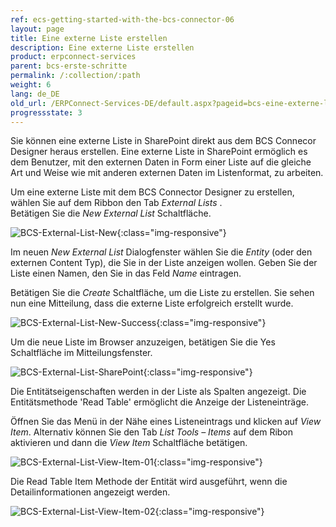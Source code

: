 ```yaml
---
ref: ecs-getting-started-with-the-bcs-connector-06
layout: page
title: Eine externe Liste erstellen
description: Eine externe Liste erstellen
product: erpconnect-services
parent: bcs-erste-schritte
permalink: /:collection/:path
weight: 6
lang: de_DE
old_url: /ERPConnect-Services-DE/default.aspx?pageid=bcs-eine-externe-liste-erstellen
progressstate: 3
---
```


Sie können eine externe Liste in SharePoint direkt aus dem BCS Connecor Designer heraus erstellen. Eine externe Liste in SharePoint ermöglich es dem Benutzer, mit den externen Daten in Form einer Liste auf die gleiche Art und Weise wie mit anderen externen Daten im Listenformat, zu arbeiten. 

Um eine externe Liste mit dem BCS Connector Designer zu erstellen, wählen Sie auf dem Ribbon den Tab *External Lists* .<br>
Betätigen Sie die *New External List* Schaltfläche.

![BCS-External-List-New](/img/content/BCS-External-List-New.png){:class="img-responsive"}

Im neuen *New External List* Dialogfenster wählen Sie die *Entity* (oder den externen Content Typ), die Sie in der Liste anzeigen wollen. Geben Sie der Liste einen Namen, den Sie in das Feld *Name* eintragen.

Betätigen Sie die *Create* Schaltfläche, um die Liste zu erstellen. Sie sehen nun eine Mitteilung, dass die externe Liste erfolgreich erstellt wurde. 

![BCS-External-List-New-Success](/img/content/BCS-External-List-New-Success.png){:class="img-responsive"}

Um die neue Liste im Browser anzuzeigen, betätigen Sie die Yes Schaltfläche im Mitteilungsfenster.

![BCS-External-List-SharePoint](/img/content/BCS-External-List-SharePoint.png){:class="img-responsive"}

Die Entitätseigenschaften werden in der Liste als Spalten angezeigt. Die Entitätsmethode 'Read Table' ermöglicht die Anzeige der Listeneinträge.

Öffnen Sie das Menü in der Nähe eines Listeneintrags und klicken auf *View Item*. Alternativ können Sie den Tab *List Tools – Items* auf dem Ribon aktivieren und dann die *View Item* Schaltfläche betätigen.

![BCS-External-List-View-Item-01](/img/content/BCS-External-List-View-Item-01.png){:class="img-responsive"}

Die Read Table Item Methode der Entität wird ausgeführt, wenn die Detailinformationen angezeigt werden.

![BCS-External-List-View-Item-02](/img/content/BCS-External-List-View-Item-02.png){:class="img-responsive"}